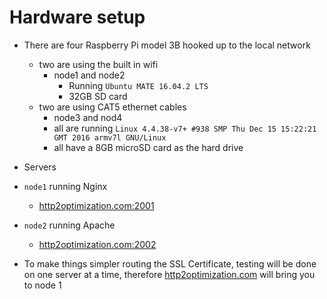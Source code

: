 # Hardware setup

* There are four Raspberry Pi model 3B hooked up to the local network
  * two are using the built in wifi
    * node1 and node2
      * Running `Ubuntu MATE 16.04.2 LTS`
      * 32GB SD card   
  * two are using CAT5 ethernet cables
    * node3 and nod4
    * all are running `Linux 4.4.38-v7+ #938 SMP Thu Dec 15 15:22:21 GMT 2016 armv7l GNU/Linux`
    * all have a 8GB microSD card as the hard drive
  
 * Servers
  * `node1` running Nginx 
    * [http2optimization.com:2001](http://http2optimization.com:2001)
  * `node2` running Apache 
    * [http2optimization.com:2002](http://http2optimization.com:2002)
  * To make things simpler routing the SSL Certificate, testing will be done on one server at a time, therefore [http2optimization.com](http://http2optimization.com) will bring you to node 1


